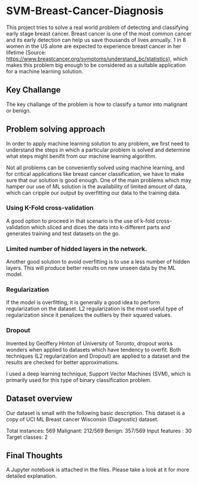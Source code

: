 # SVM-Breast-Cancer-Diagnosis

This project tries to solve a real world problem of detecting and classifying early stage breast cancer. Breast cancer is one of the most common cancer and its early detection can help us save thousands of lives annually. 1 in 8 women in the US alone are expected to experience breast cancer in her lifetime (Source: https://www.breastcancer.org/symptoms/understand_bc/statistics), which makes this problem big enough to be considered as a suitable application for a machine learning solution.

## Key Challange

The key challange of the problem is how to classify a tumor into malignant or benign.

## Problem solving approach

In order to apply machine learning solution to any problem, we first need to understand the steps in which a particular problem is solved and determine what steps might benifit from our machine learning algorithm. 

Not all problems can be conveniently solved using machine learning, and for critical applications like breast cancer classification, we have to make sure that our solution is good enough. One of the main problems which may hamper our use of ML solution is the availability of limited amount of data, which can cripple our output by overfitting our data to the training data. 

### Using K-Fold cross-validation
A good option to proceed in that scenario is the use of k-fold cross-validation which sliced and dices the data into k-different parts and generates training and test datasets on the go.

### Limited number of hidded layers in the network.
Another good solution to avoid overfitting is to use a less number of hidden layers. This will produce better results on new unseen data by the ML model.

### Regularization
If the model is overfitting, it is generally a good idea to perform regularization on the dataset. L2 regularization is the most useful type of regularization since it penalizes the outliers by their squared values.

### Dropout
Invented by Geoffery Hinton of University of Toronto, dropout works wonders when applied to datasets which have tendency to overfit. Both techniques (L2 regularization and Dropout) are applied to a dataset and the results are checked for better approximations.

I used a deep learning technique, Support Vector Machines (SVM), which is primarily used for this type of binary classification problem.

## Dataset overview
Our dataset is small with the following basic description. This dataset is a copy of UCI ML Breast cancer Wisconsin (Diagnostic) dataset.

Total instances: 569
Malignant: 212/569
Benign: 357/569
Input features : 30
Target classes: 2

## Final Thoughts
A Jupyter notebook is attached in the files. Please take a look at it for more detailed explanation.



  

  

